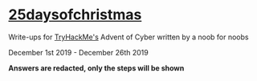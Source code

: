 # [25daysofchristmas](https://tryhackme.com/room/25daysofchristmas)
Write-ups for [TryHackMe's](https://tryhackme.com/) Advent of Cyber written by a noob for noobs

December 1st 2019 - December 26th 2019

**Answers are redacted, only the steps will be shown**
